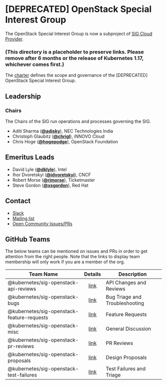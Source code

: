 <!---
This is an autogenerated file!

Please do not edit this file directly, but instead make changes to the
sigs.yaml file in the project root.

To understand how this file is generated, see https://git.k8s.io/community/generator/README.md
--->
# [DEPRECATED] OpenStack Special Interest Group

The OpenStack Special Interest Group is now a subproject of [SIG Cloud Provider](https://github.com/kubernetes/community/tree/master/sig-cloud-provider).

### (This directory is a placeholder to preserve links. Please remove after 6 months or the release of Kubernetes 1.17, whichever comes first.)

The [charter](charter.md) defines the scope and governance of the [DEPRECATED] OpenStack Special Interest Group.



## Leadership

### Chairs
The Chairs of the SIG run operations and processes governing the SIG.

* Aditi Sharma (**[@adisky](https://github.com/adisky)**), NEC Technologies India
* Christoph Glaubitz (**[@chrigl](https://github.com/chrigl)**), iNNOVO Cloud
* Chris Hoge (**[@hogepodge](https://github.com/hogepodge)**), OpenStack Foundation

## Emeritus Leads

* David Lyle (**[@dklyle](https://github.com/dklyle)**), Intel
* Ihor Dvoretskyi (**[@idvoretskyi](https://github.com/idvoretskyi)**), CNCF
* Robert Morse (**[@rjmorse](https://github.com/rjmorse)**), Ticketmaster
* Steve Gordon (**[@xsgordon](https://github.com/xsgordon)**), Red Hat

## Contact
* [Slack](https://kubernetes.slack.com/messages/sig-openstack)
* [Mailing list](https://groups.google.com/forum/#!forum/kubernetes-sig-openstack)
* [Open Community Issues/PRs](https://github.com/kubernetes/community/labels/sig%2Fopenstack)

## GitHub Teams

The below teams can be mentioned on issues and PRs in order to get attention from the right people.
Note that the links to display team membership will only work if you are a member of the org.

| Team Name | Details | Description |
| --------- |:-------:| ----------- |
| @kubernetes/sig-openstack-api-reviews | [link](https://github.com/orgs/kubernetes/teams/sig-openstack-api-reviews) | API Changes and Reviews |
| @kubernetes/sig-openstack-bugs | [link](https://github.com/orgs/kubernetes/teams/sig-openstack-bugs) | Bug Triage and Troubleshooting |
| @kubernetes/sig-openstack-feature-requests | [link](https://github.com/orgs/kubernetes/teams/sig-openstack-feature-requests) | Feature Requests |
| @kubernetes/sig-openstack-misc | [link](https://github.com/orgs/kubernetes/teams/sig-openstack-misc) | General Discussion |
| @kubernetes/sig-openstack-pr-reviews | [link](https://github.com/orgs/kubernetes/teams/sig-openstack-pr-reviews) | PR Reviews |
| @kubernetes/sig-openstack-proposals | [link](https://github.com/orgs/kubernetes/teams/sig-openstack-proposals) | Design Proposals |
| @kubernetes/sig-openstack-test-failures | [link](https://github.com/orgs/kubernetes/teams/sig-openstack-test-failures) | Test Failures and Triage |

<!-- BEGIN CUSTOM CONTENT -->

<!-- END CUSTOM CONTENT -->
